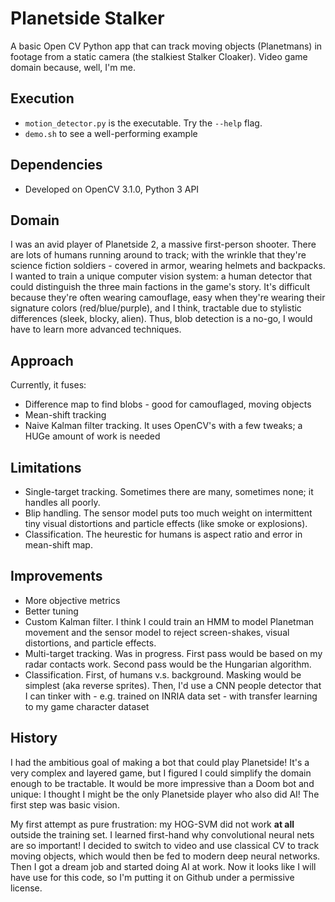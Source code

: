 # Planetside Stalker
A basic Open CV Python app that can track moving objects (Planetmans) in footage from a static camera (the stalkiest Stalker Cloaker). Video game domain because, well, I'm me.

## Execution

- ```motion_detector.py``` is the executable. Try the ``--help`` flag.
- ```demo.sh``` to see a well-performing example

## Dependencies
- Developed on OpenCV 3.1.0, Python 3 API

## Domain
I was an avid player of Planetside 2, a massive first-person shooter. There are lots of humans running around to track; with the wrinkle that they're science fiction soldiers - covered in armor, wearing helmets and backpacks. I wanted to train a unique computer vision system: a human detector that could distinguish the three main factions in the game's story. It's difficult because they're often wearing camouflage, easy when they're wearing their signature colors (red/blue/purple), and I think, tractable due to stylistic differences (sleek, blocky, alien). Thus, blob detection is a no-go, I would have to learn more advanced techniques.

## Approach
Currently, it fuses:

- Difference map to find blobs - good for camouflaged, moving objects
- Mean-shift tracking
- Naive Kalman filter tracking. It uses OpenCV's with a few tweaks; a HUGe amount of work is needed

## Limitations
- Single-target tracking. Sometimes there are many, sometimes none; it handles all poorly.
- Blip handling. The sensor model puts too much weight on intermittent tiny visual distortions and particle effects (like smoke or explosions).
- Classification. The heurestic for humans is aspect ratio and error in mean-shift map. 

## Improvements
- More objective metrics
- Better tuning
- Custom Kalman filter. I think I could train an HMM to model Planetman movement and the sensor model to reject screen-shakes, visual distortions, and particle effects.
- Multi-target tracking. Was in progress. First pass would be based on my radar contacts work. Second pass would be the Hungarian algorithm.
- Classification. First, of humans v.s. background. Masking would be simplest (aka reverse sprites). Then, I'd use a CNN people detector that I can tinker with - e.g. trained on INRIA data set - with transfer learning to my game character dataset

## History
I had the ambitious goal of making a bot that could play Planetside! It's a very complex and layered game, but I figured I could simplify the domain enough to be tractable. It would be more impressive than a Doom bot and unique: I thought I might be the only Planetside player who also did AI! The first step was basic vision.

My first attempt as pure frustration: my HOG-SVM did not work **at all** outside the training set. I learned first-hand why convolutional neural nets are so important! I decided to switch to video and use classical CV to track moving objects, which would then be fed to modern deep neural networks. Then I got a dream job and started doing AI at work. Now it looks like I will have use for this code, so I'm putting it on Github under a permissive license.
